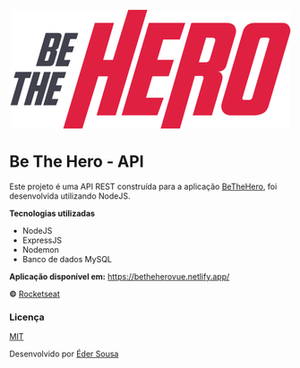 <p align="center">
  <img alt="Logo - Be The Hero" src="https://github.com/ederwms/bethehero-vue/blob/master/src/assets/logo.svg">
</p>

# Be The Hero - API

Este projeto é uma API REST construída para a aplicação [BeTheHero](https://github.com/ederwms/bethehero-vue), foi desenvolvida utilizando NodeJS.

**Tecnologias utilizadas**
- NodeJS
- ExpressJS
- Nodemon
- Banco de dados MySQL

<!--
> Obs.: documentação em progresso
-->

**Aplicação disponível em:** https://betheherovue.netlify.app/

**&copy;** [Rocketseat](https://rocketseat.com.br/)

### Licença
[MIT](https://github.com/ederwms/api-bethehero/blob/master/LICENSE)

Desenvolvido por [Éder Sousa](https://github.com/ederwms)
